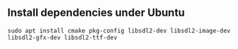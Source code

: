 ## Install dependencies under Ubuntu

```
sudo apt install cmake pkg-config libsdl2-dev libsdl2-image-dev libsdl2-gfx-dev libsdl2-ttf-dev 
```

